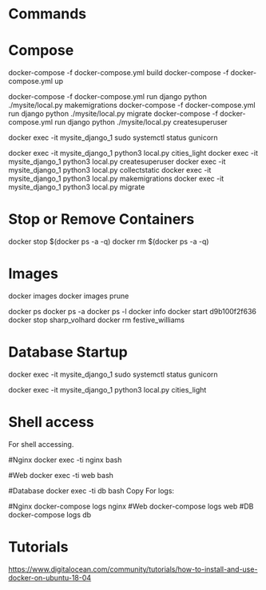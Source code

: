 # Commands

# Compose
docker-compose -f docker-compose.yml build
docker-compose -f docker-compose.yml up

docker-compose -f docker-compose.yml run django python ./mysite/local.py makemigrations
docker-compose -f docker-compose.yml run django python ./mysite/local.py migrate
docker-compose -f docker-compose.yml run django python ./mysite/local.py createsuperuser


docker exec -it mysite_django_1 sudo systemctl status gunicorn

docker exec -it mysite_django_1 python3 local.py cities_light
docker exec -it mysite_django_1 python3 local.py createsuperuser
docker exec -it mysite_django_1 python3 local.py collectstatic
docker exec -it mysite_django_1 python3 local.py makemigrations
docker exec -it mysite_django_1 python3 local.py migrate

# Stop or Remove Containers
docker stop $(docker ps -a -q)
docker rm $(docker ps -a -q)

# Images
docker images
docker images prune


docker ps
docker ps -a
docker ps -l
docker info
docker start d9b100f2f636
docker stop sharp_volhard
docker rm festive_williams


# Database Startup
docker exec -it mysite_django_1 sudo systemctl status gunicorn

docker exec -it mysite_django_1 python3 local.py cities_light


# Shell access
For shell accessing.

#Nginx
docker exec -ti nginx bash

#Web
docker exec -ti web bash

#Database
docker exec -ti db bash
Copy
For logs:

#Nginx
docker-compose logs nginx
#Web
docker-compose logs web
#DB
docker-compose logs db



# Tutorials
https://www.digitalocean.com/community/tutorials/how-to-install-and-use-docker-on-ubuntu-18-04
